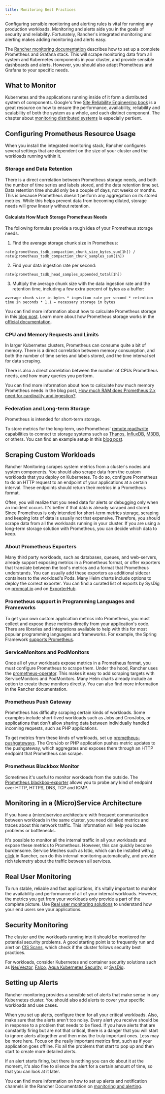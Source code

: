 ```yaml
---
title: Monitoring Best Practices
---
```


<head>
  <link rel="canonical" href="https://ranchermanager.docs.rancher.com/reference-guides/best-practices/rancher-managed-clusters/monitoring-best-practices"/>
</head>

Configuring sensible monitoring and alerting rules is vital for running any production workloads. Monitoring and alerts aide you in the goals of security and reliability. Fortunately, Rancher's integrated monitoring and alerting makes adding monitoring and alerts easy.

The [Rancher monitoring documentation](../../../pages-for-subheaders/monitoring-and-alerting.md) describes how to set up a complete Prometheus and Grafana stack. This will scrape monitoring data from all system and Kubernetes components in your cluster, and provide sensible dashboards and alerts. However, you should also adapt Prometheus and Grafana to your specific needs.

## What to Monitor

Kubernetes and the applications running inside of it form a distributed system of components. Google's free [Site Reliability Engineering book](https://sre.google/sre-book/table-of-contents/) is a great resource on how to ensure the performance, availability, reliability and scalability of both the system as a whole, and each distinct component. The chapter about [monitoring distributed systems](https://sre.google/sre-book/monitoring-distributed-systems/) is especially pertient.

## Configuring Prometheus Resource Usage

When you install the integrated monitoring stack, Rancher configures several settings that are dependent on the size of your cluster and the workloads running within it.

### Storage and Data Retention

There is a direct correlation between Prometheus storage needs, and both the number of time series and labels stored, and the data retention time set. Data retention time should only be a couple of days, not weeks or months. This is because Prometheus doesn't perform any aggregation on its stored metrics. While this helps prevent data from becoming diluted, storage needs will grow linearly without retention.

#### Calculate How Much Storage Prometheus Needs 

The following formulas provide a rough idea of your Prometheus storage needs.

1. Find the average storage chunk size in Prometheus:

```
rate(prometheus_tsdb_compaction_chunk_size_bytes_sum[1h]) / rate(prometheus_tsdb_compaction_chunk_samples_sum[1h])
```

2. Find your data ingestion rate per second:

```
rate(prometheus_tsdb_head_samples_appended_total[1h])
```

3. Multiply the average chunk size with the data ingestion rate and the retention time, including a few extra percent of bytes as a buffer:

``` 
average chunk size in bytes * ingestion rate per second * retention time in seconds * 1.1 = necessary storage in bytes
```

You can find more information about how to calculate Prometheus storage in this [blog post](https://www.robustperception.io/how-much-disk-space-do-prometheus-blocks-use). Learn more about how Prometheus storage works in the [official documentation](https://prometheus.io/docs/prometheus/latest/storage).

### CPU and Memory Requests and Limits

In larger Kubernetes clusters, Prometheus can consume quite a bit of memory. There is a direct correlation between memory consumption, and both the number of time series and labels stored, and the time interval set for data scraping.

There is also a direct correlation between the number of CPUs Prometheus needs, and how many queries you perform.

You can find more information about how to calculate how much memory Prometheus needs in the blog post, [How much RAM does Prometheus 2.x need for cardinality and ingestion?](https://www.robustperception.io/how-much-ram-does-prometheus-2-x-need-for-cardinality-and-ingestion).

### Federation and Long-term Storage

Prometheus is intended for short-term storage.

To store metrics for the long-term, use Prometheus' [remote read/write](https://prometheus.io/docs/prometheus/latest/storage/#remote-storage-integrations) capabilities to connect to storage systems such as [Thanos](https://thanos.io/), [InfluxDB](https://www.influxdata.com/), [M3DB](https://www.m3db.io/), or others. You can find an example setup in this [blog post](https://rancher.com/blog/2020/prometheus-metric-federation).

## Scraping Custom Workloads

Rancher Monitoring scrapes system metrics from a cluster's nodes and system components. You should also scrape data from the custom workloads that you deploy on Kubernetes. To do so, configure Prometheus to do an HTTP request to an endpoint of your applications at a certain interval. These endpoints should return their metrics in a Prometheus format.

Often, you will realize that you need data for alerts or debugging only when an incident occurs. It's better if that data is already scraped and stored. Since Prometheus is only intended for short-term metrics storage, scraping and keeping lots of data is usually not that expensive. Therefore, you should scrape data from all the workloads running in your cluster. If you are using a long-term storage solution with Prometheus, you can decide which data to keep.

### About Prometheus Exporters

Many third party workloads, such as databases, queues, and web-servers, already support exposing metrics in a Prometheus format, or offer exporters that translate between the tool's metrics and a format that Prometheus understands. You can usually add these exporters as additional sidecar containers to the workload's Pods. Many Helm charts include options to deploy the correct exporter. You can find a curated list of exports by SysDig on [promcat.io](https://promcat.io/) and on [ExporterHub](https://exporterhub.io/).

### Prometheus support in Programming Languages and Frameworks

To get your own custom application metrics into Prometheus, you must collect and expose these metrics directly from your application's code. There are libraries and integrations available to help with this for most popular programming languages and frameworks. For example, the Spring Framework [supports Prometheus](https://docs.spring.io/spring-metrics/docs/current/public/prometheus).

### ServiceMonitors and PodMonitors

Once all of your workloads expose metrics in a Prometheus format, you must configure Prometheus to scrape them. Under the hood, Rancher uses the [prometheus-operator](https://github.com/prometheus-operator/prometheus-operator). This makes it easy to add scraping targets with ServiceMonitors and PodMonitors. Many Helm charts already include an option to create these monitors directly. You can also find more information in the Rancher documentation.

### Prometheus Push Gateway

Prometheus has difficulty scraping certain kinds of workloads. Some examples include short-lived workloads such as Jobs and CronJobs, or applications that don't allow sharing data between individually handled incoming requests, such as PHP applications.

To get metrics from these kinds of workloads, set up [prometheus-pushgateways](https://github.com/prometheus/pushgateway). The CronJob or PHP application pushes metric updates to the pushgateway, which aggregates and exposes them through an HTTP endpoint that Prometheus can scrape.

### Prometheus Blackbox Monitor

Sometimes it's useful to monitor workloads from the outside. The [Prometheus blackbox-exporter](https://github.com/prometheus/blackbox_exporter) allows you to probe any kind of endpoint over HTTP, HTTPS, DNS, TCP and ICMP.

## Monitoring in a (Micro)Service Architecture

If you have a (micro)service architecture with frequent communication between workloads in the same cluster, you need detailed metrics and traces about this network traffic. This information will help you locate problems or bottlenecks.

It's possible to monitor all the internal traffic in all your workloads and expose these metrics to Prometheus. However, this can quickly become burdensome. Service Meshes such as Istio, which can be installed with [a click](../../../pages-for-subheaders/istio.md) in Rancher, can do this internal monitoring automatically, and provide rich telemetry about the traffic between all services.

## Real User Monitoring

To run stable, reliable and fast applications, it's vitally important to monitor the availability and performance of all of your internal workloads. However, the metrics you get from your workloads only provide a part of the complete picture. Use [Real user monitoring solutions](https://en.wikipedia.org/wiki/Real_user_monitoring) to understand how your end users see your applications.

## Security Monitoring

The cluster and the workloads running into it should be monitored for potential security problems. A good starting point is to frequently run and alert on [CIS Scans](../../../pages-for-subheaders/cis-scan-guides.md), which check if the cluster follows security best practices.

For workloads, consider Kubernetes and container security solutions such as [NeuVector](https://www.suse.com/products/neuvector/), [Falco](https://falco.org/), [Aqua Kubernetes Security](https://www.aquasec.com/solutions/kubernetes-container-security/), or [SysDig](https://sysdig.com/).

## Setting up Alerts

Rancher monitoring provides a sensible set of alerts that make sense in any Kubernetes cluster. You should also add alerts to cover your specific workloads and use cases.

When you set up alerts, configure them for all your critical workloads. Also, make sure that the alerts aren't too noisy. Every alert you receive should be in response to a problem that needs to be fixed. If you have alerts that are constantly firing but are not that critical, there is a danger that you will start to ignore alerts altogether and then miss the truly important ones. Less may be more here. Focus on the really important metrics first, such as if your application goes offline. Fix all the problems that start to pop up and then start to create more detailed alerts.

If an alert starts firing, but there is nothing you can do about it at the moment, it's also fine to silence the alert for a certain amount of time, so that you can look at it later.

You can find more information on how to set up alerts and notification channels in the Rancher Documentation on [monitoring and alerting](../../../pages-for-subheaders/monitoring-and-alerting.md).

